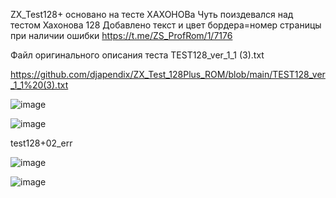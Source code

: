 ZX_Test128+ основано на тесте ХАХОНОВа Чуть поиздевался над тестом Хахонова 128 Добавлено текст и цвет бордера=номер страницы при наличии ошибки https://t.me/ZS_ProfRom/1/7176

Файл оригинального описания теста
TEST128_ver_1_1 (3).txt

https://github.com/djapendix/ZX_Test_128Plus_ROM/blob/main/TEST128_ver_1_1%20(3).txt

![image](https://github.com/user-attachments/assets/58c9c2c4-e557-454c-98e3-4e20f4d8775a)

![image](https://github.com/user-attachments/assets/bfe60df8-99bb-4846-966f-7af292decb9b)

test128+02_err

![image](https://github.com/user-attachments/assets/ea3b4744-3244-4d78-84dd-22563d3fe6b6)

![image](https://github.com/user-attachments/assets/cc55fdce-257d-4a97-a5e0-1c579eedfcbd)
